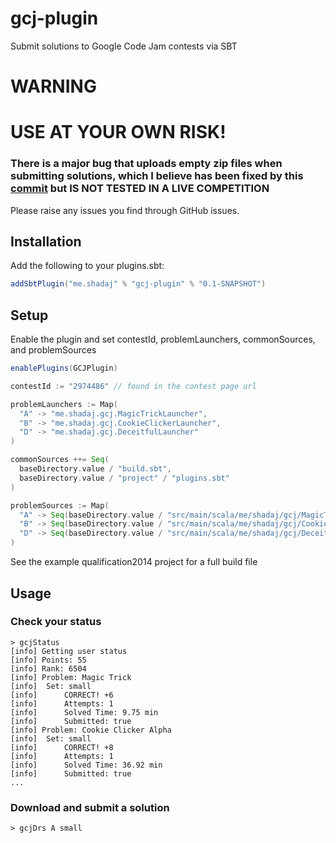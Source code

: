 # gcj-plugin
Submit solutions to Google Code Jam contests via SBT

# WARNING
# USE AT YOUR OWN RISK!
### There is a major bug that uploads empty zip files when submitting solutions, which I believe has been fixed by this [commit](https://github.com/shadaj/gcj-plugin/commit/eebd36f5fea945d10ad55686cbf4fff6b7d48121) but IS NOT TESTED IN A LIVE COMPETITION
Please raise any issues you find through GitHub issues.

## Installation
Add the following to your plugins.sbt:

```scala
addSbtPlugin("me.shadaj" % "gcj-plugin" % "0.1-SNAPSHOT")
```

## Setup
Enable the plugin and set contestId, problemLaunchers, commonSources, and problemSources
```scala
enablePlugins(GCJPlugin)

contestId := "2974486" // found in the contest page url

problemLaunchers := Map(
  "A" -> "me.shadaj.gcj.MagicTrickLauncher",
  "B" -> "me.shadaj.gcj.CookieClickerLauncher",
  "D" -> "me.shadaj.gcj.DeceitfulLauncher"
)

commonSources ++= Seq(
  baseDirectory.value / "build.sbt",
  baseDirectory.value / "project" / "plugins.sbt"
)

problemSources := Map(
  "A" -> Seq(baseDirectory.value / "src/main/scala/me/shadaj/gcj/MagicTrick.scala"),
  "B" -> Seq(baseDirectory.value / "src/main/scala/me/shadaj/gcj/CookieClicker.scala"),
  "D" -> Seq(baseDirectory.value / "src/main/scala/me/shadaj/gcj/DeceitfulWar.scala")
)
```

See the example qualification2014 project for a full build file

## Usage
### Check your status
```
> gcjStatus
[info] Getting user status
[info] Points: 55
[info] Rank: 6504
[info] Problem: Magic Trick
[info] 	Set: small
[info] 		CORRECT! +6
[info] 		Attempts: 1
[info] 		Solved Time: 9.75 min
[info] 		Submitted: true
[info] Problem: Cookie Clicker Alpha
[info] 	Set: small
[info] 		CORRECT! +8
[info] 		Attempts: 1
[info] 		Solved Time: 36.92 min
[info] 		Submitted: true
...
```

### Download and submit a solution

```
> gcjDrs A small
```
